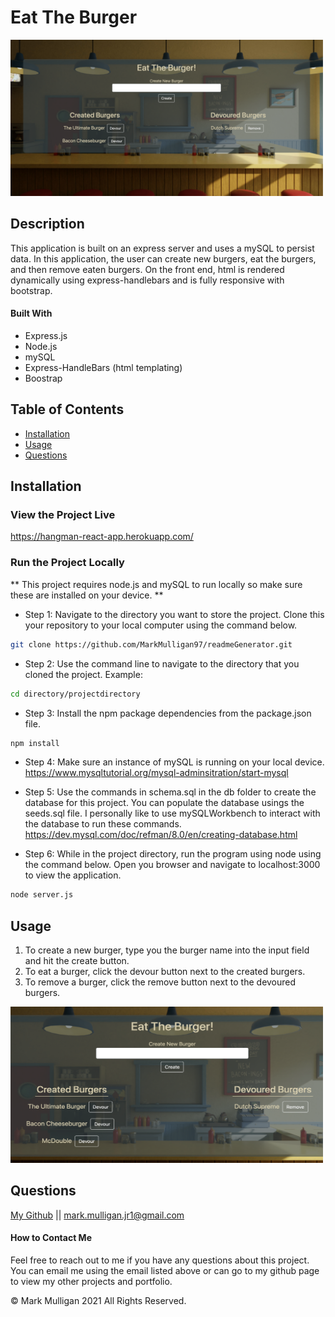 # Eat The Burger

<img src="./readmeImages/eatTheBurger.png" alt="App picture" width="500px" height="250px">

## Description 
This application is built on an express server and uses a mySQL to persist data.  In this application, the user can create new burgers, eat the burgers, and then remove eaten burgers.  On the front end, html is rendered dynamically using express-handlebars and is fully responsive with bootstrap.           

#### Built With
* Express.js
* Node.js
* mySQL
* Express-HandleBars (html templating)
* Boostrap

## Table of Contents
  
* [Installation](#installation)
* [Usage](#usage)
* [Questions](#questions)
  
  
## Installation
### View the Project Live
https://hangman-react-app.herokuapp.com/

### Run the Project Locally
** This project requires node.js and mySQL to run locally so make sure these are installed on your device.  **

* Step 1: Navigate to the directory you want to store the project. Clone this your repository to your local computer using the command below. 
```bash
git clone https://github.com/MarkMulligan97/readmeGenerator.git
```

* Step 2: Use the command line to navigate to the directory that you cloned the project.
Example:
```bash
cd directory/projectdirectory
```

* Step 3: Install the npm package dependencies from the package.json file.
```bash
npm install
```

* Step 4: Make sure an instance of mySQL is running on your local device. 
https://www.mysqltutorial.org/mysql-adminsitration/start-mysql

* Step 5: Use the commands in schema.sql in the db folder to create the database for this project.  You can populate the database usings the seeds.sql file. I personally like to use mySQLWorkbench to interact with the database to run these commands.    
https://dev.mysql.com/doc/refman/8.0/en/creating-database.html

* Step 6: While in the project directory, run the program using node using the command below. Open you browser and navigate to localhost:3000 to view the application.
```bash
node server.js
```  

## Usage 

1.  To create a new burger, type you the burger name into the input field and hit the create button.  
2.  To eat a burger, click the devour button next to the created burgers.
3.  To remove a burger, click the remove button next to the devoured burgers.    

<img src="./readmeImages/zoomInExample.png" alt="App picture" width="500px" height="250px">

## Questions
[My Github](https://github.com/MarkMulligan97) || mark.mulligan.jr1@gmail.com

#### How to Contact Me
Feel free to reach out to me if you have any questions about this project.  You can email me using the email listed above or can go to my github page to view my other projects and portfolio.

© Mark Mulligan 2021 All Rights Reserved.